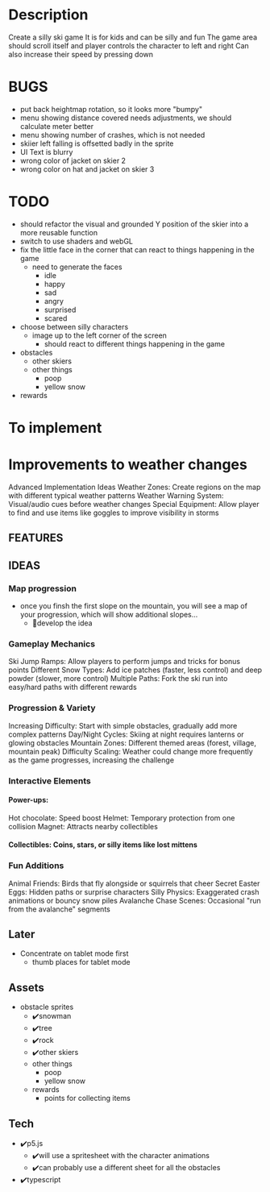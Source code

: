 # Description
Create a silly ski game
It is for kids and can be silly and fun
The game area should scroll itself and player controls the character to left and right
Can also increase their speed by pressing down

# BUGS
- put back heightmap rotation, so it looks more "bumpy"
- menu showing distance covered needs adjustments, we should calculate meter better
- menu showing number of crashes, which is not needed
- skiier left falling is offsetted badly in the sprite
- UI Text is blurry
- wrong color of jacket on skier 2
- wrong color on hat and jacket on skier 3

# TODO
- should refactor the visual and grounded Y position of the skier into a more reusable function
- switch to use shaders and webGL
- fix the little face in the corner that can react to things happening in the game
  - need to generate the faces
    - idle
    - happy
    - sad
    - angry
    - surprised
    - scared
- choose between silly characters
  - image up to the left corner of the screen
    - should react to different things happening in the game
- obstacles
    - other skiers
    - other things 
      - poop
      - yellow snow
- rewards


# To implement

# Improvements to weather changes
Advanced Implementation Ideas
Weather Zones: Create regions on the map with different typical weather patterns
Weather Warning System: Visual/audio cues before weather changes
Special Equipment: Allow player to find and use items like goggles to improve visibility in storms

## FEATURES


## IDEAS
### Map progression
- once you finsh the first slope on the mountain, you will see a map of your progression, which will show additional slopes...
  - 🔧develop the idea
### Gameplay Mechanics
Ski Jump Ramps: Allow players to perform jumps and tricks for bonus points
Different Snow Types: Add ice patches (faster, less control) and deep powder (slower, more control)
Multiple Paths: Fork the ski run into easy/hard paths with different rewards
### Progression & Variety
Increasing Difficulty: Start with simple obstacles, gradually add more complex patterns
Day/Night Cycles: Skiing at night requires lanterns or glowing obstacles
Mountain Zones: Different themed areas (forest, village, mountain peak)
Difficulty Scaling: Weather could change more frequently as the game progresses, increasing the challenge
### Interactive Elements
#### Power-ups:
Hot chocolate: Speed boost
Helmet: Temporary protection from one collision
Magnet: Attracts nearby collectibles
#### Collectibles: Coins, stars, or silly items like lost mittens
### Fun Additions
Animal Friends: Birds that fly alongside or squirrels that cheer
Secret Easter Eggs: Hidden paths or surprise characters
Silly Physics: Exaggerated crash animations or bouncy snow piles
Avalanche Chase Scenes: Occasional "run from the avalanche" segments



## Later
- Concentrate on tablet mode first
  - thumb places for tablet mode



## Assets
- obstacle sprites
  - ✔️snowman
  - ✔️tree
  - ✔️rock
  - ✔️other skiers
  - other things 
    - poop
    - yellow snow
  - rewards
    - points for collecting items


## Tech
- ✔️p5.js
  - ✔️will use a spritesheet with the character animations
  - ✔️can probably use a different sheet for all the obstacles
- ✔️typescript